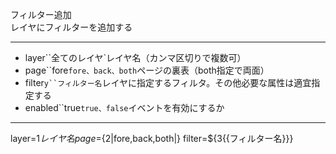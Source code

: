 フィルター追加  
レイヤにフィルターを追加する

***
- layer``全てのレイヤ`レイヤ名（カンマ区切りで複数可）
- page``fore`fore、back、both`ページの裏表（both指定で両面）
- filter`y``フィルター名`レイヤに指定するフィルタ。その他必要な属性は適宜指定する
- enabled``true`true、false`イベントを有効にするか

***
layer=${1{{レイヤ名}}} page=${2|fore,back,both|} filter=${3{{フィルター名}}}
